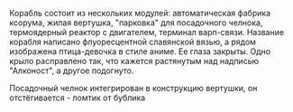 Корабль состоит из нескольких модулей: автоматическая фабрика ксорума, жилая вертушка, "парковка" для посадочного челнока, термоядерный реактор с двигателем, терминал варп-связи. Название корабля написано флуоресцентной славянской вязью, а рядом изображена птица-девочка в стиле аниме. Ее глаза закрыты. Одно крыло расправлено так, что кажется растянутым над надписью "Алконост", а другое подогнуто.

Посадочный челнок интегрирован в конструкцию вертушки, он отстёгивается - ломтик от бублика